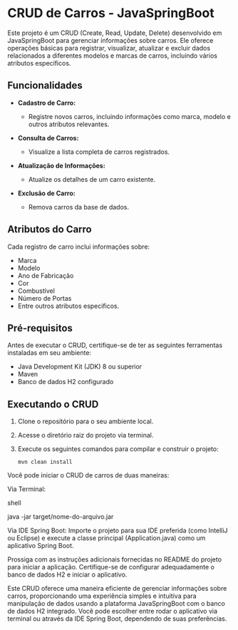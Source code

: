# CRUD de Carros - JavaSpringBoot

Este projeto é um CRUD (Create, Read, Update, Delete) desenvolvido em JavaSpringBoot para gerenciar informações sobre carros. Ele oferece operações básicas para registrar, visualizar, atualizar e excluir dados relacionados a diferentes modelos e marcas de carros, incluindo vários atributos específicos.

## Funcionalidades

- **Cadastro de Carro:**
  - Registre novos carros, incluindo informações como marca, modelo e outros atributos relevantes.

- **Consulta de Carros:**
  - Visualize a lista completa de carros registrados.

- **Atualização de Informações:**
  - Atualize os detalhes de um carro existente.

- **Exclusão de Carro:**
  - Remova carros da base de dados.

## Atributos do Carro

Cada registro de carro inclui informações sobre:

- Marca
- Modelo
- Ano de Fabricação
- Cor
- Combustível
- Número de Portas
- Entre outros atributos específicos.

## Pré-requisitos

Antes de executar o CRUD, certifique-se de ter as seguintes ferramentas instaladas em seu ambiente:

- Java Development Kit (JDK) 8 ou superior
- Maven
- Banco de dados H2 configurado

## Executando o CRUD

1. Clone o repositório para o seu ambiente local.

2. Acesse o diretório raiz do projeto via terminal.

3. Execute os seguintes comandos para compilar e construir o projeto:

   ```shell
   mvn clean install

Você pode iniciar o CRUD de carros de duas maneiras:

Via Terminal:

shell

java -jar target/nome-do-arquivo.jar


Via IDE Spring Boot:
Importe o projeto para sua IDE preferida (como IntelliJ ou Eclipse) e execute a classe principal (Application.java) como um aplicativo Spring Boot.

Prossiga com as instruções adicionais fornecidas no README do projeto para iniciar a aplicação. Certifique-se de configurar adequadamente o banco de dados H2 e iniciar o aplicativo.

Este CRUD oferece uma maneira eficiente de gerenciar informações sobre carros, proporcionando uma experiência simples e intuitiva para manipulação de dados usando a plataforma JavaSpringBoot com o banco de dados H2 integrado. Você pode escolher entre rodar o aplicativo via terminal ou através da IDE Spring Boot, dependendo de suas preferências.

